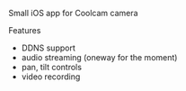 Small iOS app for Coolcam camera

Features

- DDNS support
- audio streaming (oneway for the moment)
- pan, tilt controls
- video recording
